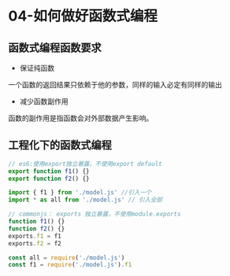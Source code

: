 # 04-如何做好函数式编程

## 函数式编程函数要求
- 保证纯函数  

一个函数的返回结果只依赖于他的参数，同样的输入必定有同样的输出 

- 减少函数副作用  

函数的副作用是指函数会对外部数据产生影响。


## 工程化下的函数式编程
```js
// es6:使用export独立暴露，不使用export default
export function f1() {}
export function f2() {}

import { f1 } from './model.js' //引入一个
import * as all from './model.js' // 引入全部

// commonjs： exports 独立暴露，不使用module.exports
function f1() {}
function f2() {}
exports.f1 = f1 
exports.f2 = f2

const all = require('./model.js')
const f1 = require('./model.js').f1

```
